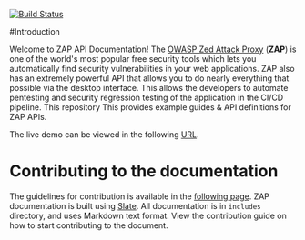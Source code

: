 [![Build Status](https://travis-ci.com/sshniro/zap-docs.svg?branch=master)](https://travis-ci.com/sshniro/zap-docs)

#Introduction

Welcome to ZAP API Documentation! The [OWASP Zed Attack Proxy](https://www.owasp.org/index.php/OWASP_Zed_Attack_Proxy_Project) (**ZAP**) 
is one of the world's most popular free security tools which lets you automatically find security vulnerabilities in your 
web applications. ZAP also has an extremely powerful API that allows you to do nearly everything that possible via the desktop interface.
This allows the developers to automate pentesting and security regression testing of the application in the CI/CD pipeline.
This repository This provides example guides & API definitions for ZAP APIs.

The live demo can be viewed in the following [URL](https://sshniro.github.io/zap-docs).

# Contributing to the documentation

The guidelines for contribution is available in the [following page](https://sshniro.github.io/zap-docs/#contributions-welcome).
ZAP documentation is built using [Slate](https://github.com/tripit/slate). All documentation is in `includes` directory, 
and uses Markdown text format. View the contribution guide on how to start contributing to the document.
